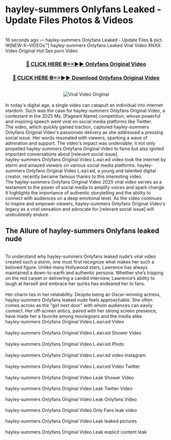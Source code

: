# hayley-summers Onlyfans Leaked - Update Files Photos & Videos 
<br>
16 seconds ago — hayley-summers Onlyfans Leaked - Update Files & pict. !#[NEW-X~VIDEOs™] hayley-summers Onlyfans Leaked Viral Video XNXX Video Original Hot Sex porn Video
<br>
<div align="center">
<h3><a href="http://freeplayer.one?title=hayley-summers&ref=25OR" rel="nofollow">🔴 CLICK HERE 🌐==►► Onlyfans Original Video</a></h3>
<h3><a href="http://freeplayer.one?title=hayley-summers&ref=25OR" rel="nofollow">🔴 CLICK HERE 🌐==►► Download Onlyfans Original Video</a></h3>
<br>
<a href="http://freeplayer.one?title=hayley-summers&ref=25OR" rel="nofollow" data-target="animated-image.originalLink"><img src="https://i.ibb.co.com/xMMVF88/686577567.gif" alt="Viral Video Original" style="max-width: 100%; display: inline-block;" data-target="animated-image.originalImage"></a>
</div>
<br>
In today's digital age, a single video can catapult an individual into internet stardom. Such was the case for hayley-summers Onlyfans Original Video, a contestant in the 2025 Ms. [Pageant Name] competition, whose powerful and inspiring speech went viral on social media platforms like Twitter.
<br>
The video, which quickly gained traction, captured hayley-summers Onlyfans Original Video's passionate delivery as she addressed a pressing social issue. Her words resonated with viewers, sparking a wave of admiration and support. The video's impact was undeniable; it not only propelled hayley-summers Onlyfans Original Video to fame but also ignited important conversations about [relevant social issue].
<br>
hayley-summers Onlyfans Original Video L.ea𝚔ed video took the internet by storm and amazed viewers on various social media platforms. hayley-summers Onlyfans Original Video L.ea𝚔ed, a young and talented digital creator, recently became famous thanks to this interesting video.
<br>
The hayley-summers Onlyfans Original Video 2025 viral video serves as a testament to the power of social media to amplify voices and spark change. It highlights the importance of authentic storytelling and the ability to connect with audiences on a deep emotional level. As the video continues to inspire and empower viewers, hayley-summers Onlyfans Original Video's legacy as a viral sensation and advocate for [relevant social issue] will undoubtedly endure.
<br>
<h2>The Allure of hayley-summers Onlyfans leaked nude</h2>
<br>
To understand why hayley-summers Onlyfans leaked nude’s viral video created such a storm, one must first recognize what makes her such a beloved figure. Unlike many Hollywood stars, Lawrence has always maintained a down-to-earth and authentic persona. Whether she’s tripping on the red carpet or delivering a candid interview, Lawrence’s ability to laugh at herself and embrace her quirks has endeared her to fans.
<br><br>
Her charm lies in her relatability. Despite being an Oscar-winning actress, hayley-summers Onlyfans leaked nude feels approachable. She often comes across as the "girl next door" with whom audiences can easily connect. Her off-screen antics, paired with her strong screen presence, have made her a favorite among moviegoers and the media alike.
<br>
hayley-summers Onlyfans Original Video L.ea𝚔ed Video
<br><br>
hayley-summers Onlyfans Original Video L.ea𝚔ed Shower Video
<br><br>
hayley-summers Onlyfans Original Video L.ea𝚔ed Photo
<br><br>
hayley-summers Onlyfans Original Video L.ea𝚔ed video instagram
<br><br>
hayley-summers Onlyfans Original Video L.ea𝚔ed Video Twitter
<br><br>
hayley-summers Onlyfans Original Video Leak Shower Video
<br><br>
hayley-summers Onlyfans Original Video Leak Twitter Video
<br><br>
hayley-summers Onlyfans Original Video Leak Onlyfans Video
<br><br>
hayley-summers Onlyfans Original Video Only Fans leak video
<br><br>
hayley-summers Onlyfans Original Video Leak leaked pictures
<br><br>
hayley-summers Onlyfans Original Video Leak explicit content leak